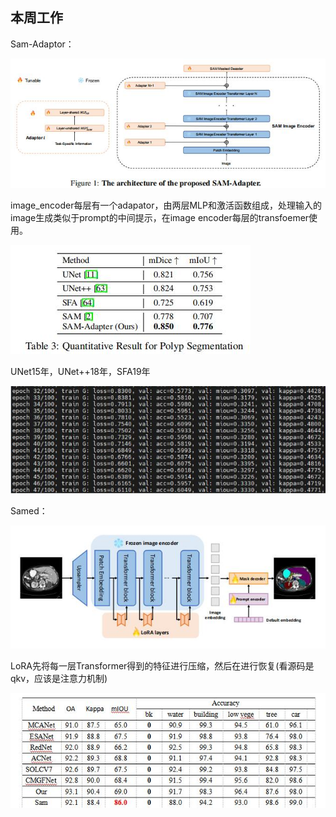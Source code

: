 ## 本周工作

Sam-Adaptor：

![image-20231023103208587](../images/10_23_1.jpg)

image_encoder每层有一个adapator，由两层MLP和激活函数组成，处理输入的image生成类似于prompt的中间提示，在image encoder每层的transfoemer使用。

![image-20231023103219495](../images/10_23_2.jpg)

UNet15年，UNet++18年，SFA19年

![image-20231023103229760](../images/10_23_3.jpg)

Samed：

![image-20231023103245854](../images/10_23_4.jpg)

LoRA先将每一层Transformer得到的特征进行压缩，然后在进行恢复(看源码是qkv，应该是注意力机制)

![image-20231023103257292](../images/10_23_5.jpg)

